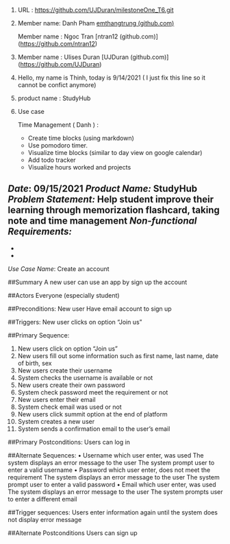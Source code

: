 1. URL : https://github.com/UJDuran/milestoneOne_T6.git

2. Member name: Danh Pham [emthangtrung (github.com)](https://github.com/emthangtrung)

   Member name : Ngoc Tran [ntran12 (github.com)] (https://github.com/ntran12)

3. Member name : Ulises Duran [UJDuran (github.com)] (https://github.com/UJDuran)

4. Hello, my name is Thinh, today is 9/14/2021
   ( I just fix this line so it cannot be confict anymore)
5. product name : StudyHub

6. Use case

   Time Management ( Danh ) :

   - Create time blocks (using markdown)
   - Use pomodoro timer.
   - Visualize time blocks (similar to day view on google calendar)
   - Add todo tracker
   - Visualize hours worked and projects

*Date*: 09/15/2021
*Product Name:* StudyHub
*Problem Statement:* Help student improve their learning through memorization flashcard, taking note and time management
*Non-functional Requirements:*
   -      
   -
   -

*Use Case Name*: Create an account

##Summary 
A new user can use an app by sign up the account

##Actors 
Everyone (especially student)

##Preconditions: 
New user
Have email account to sign up

##Triggers:
New user clicks on option “Join us”

##Primary Sequence:
1.	New users click on option “Join us”
2.	New users fill out some information such as first name, last name, date of birth, sex
3.	New users create their username 
4.	System checks the username is available or not
5.	New users create their own password
6.	System check password meet the requirement or not
7.	New users enter their email
8.	System check email was used or not
9.	New users click summit option at the end of platform
10.	System creates a new user 
11.	System sends a confirmation email to the user’s email

##Primary Postconditions: 
Users can log in

##Alternate Sequences: 
•	Username which user enter, was used
        The system displays an error message to the user
        The system prompt user to enter a valid username
•	Password which user enter, does not meet the requirement
        The system displays an error message to the user
        The system prompt user to enter a valid password
•	Email which user enter, was used
        The system displays an error message to the user
        The system prompts user to enter a different email

##Trigger sequences:
Users enter information again until the system does not display error message

##Alternate Postconditions 
Users can sign up

